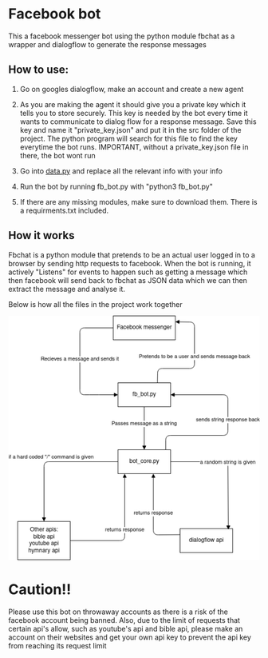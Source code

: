 # Facebook bot

This a facebook messenger bot using the python module fbchat as a wrapper and dialogflow to generate the response messages

## How to use:

1) Go on googles dialogflow, make an account and create a new agent

2) As you are making the agent it should give you a private key which it tells you to store securely. This key is needed by the bot every time it wants to communicate to dialog flow for a response message. Save this key and name it "private_key.json" and put it in the src folder of the project. The python program will search for this file to find the key everytime the bot runs. IMPORTANT, without a private_key.json file in there, the bot wont run

3) Go into [data.py](http://data.py) and replace all the relevant info with your info

4) Run the bot by running fb_bot.py with "python3 fb_bot.py"

5) If there are any missing modules, make sure to download them. There is a requirments.txt included.

 

## How it works

Fbchat is a python module that pretends to be an actual user logged in to a browser by sending http requests to facebook. When the bot is running, it actively "Listens" for events to happen such as getting a message which then facebook will send back to fbchat as JSON data which we can then extract the message and analyse it.

Below is how all the files in the project work together

![fb_bot.png](fb_bot.png)

# Caution!!

Please use this bot on throwaway accounts as there is a risk of the facebook account being banned. Also, due to the limit of requests that certain api's allow, such as youtube's api and bible api, please make an account on their websites and get your own api key to prevent the api key from reaching its request limit
